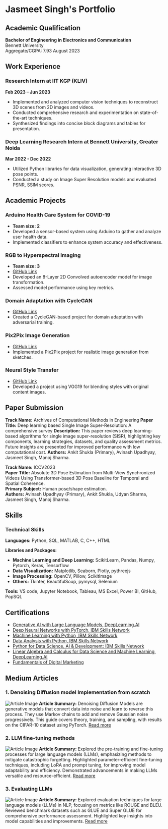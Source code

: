# Jasmeet Singh's Portfolio

## Academic Qualification

**Bachelor of Engineering in Electronics and Communication**  
Bennett University  
Aggregate/CGPA: 7.93
August 2023

## Work Experience

### Research Intern at IIT KGP (KLIV)
**Feb 2023 – Jun 2023**
- Implemented and analyzed computer vision techniques to reconstruct 3D scenes from 2D images and videos.
- Conducted comprehensive research and experimentation on state-of-the-art techniques.
- Synthesized findings into concise block diagrams and tables for presentation.

### Deep Learning Research Intern at Bennett University, Greater Noida
**Mar 2022 - Dec 2022**
- Utilized Python libraries for data visualization, generating interactive 3D pose points.
- Conducted a study on Image Super Resolution models and evaluated PSNR, SSIM scores.

## Academic Projects

### Arduino Health Care System for COVID-19
- **Team size: 2**
- Developed a sensor-based system using Arduino to gather and analyze user health data.
- Implemented classifiers to enhance system accuracy and effectiveness.

### RGB to Hyperspectral Imaging
- **Team size: 3**
- [GitHub Link](https://github.com/jasmeetsingh-028/RGB2HSI)
- Developed an 8-Layer 2D Convolved autoencoder model for image transformation.
- Assessed model performance using key metrics.

### Domain Adaptation with CycleGAN
- [GitHub Link](https://github.com/jasmeetsingh-028/Domain-Adaptation-using-Cycle-GAN)
- Created a CycleGAN-based project for domain adaptation with adversarial training.

### Pix2Pix Image Generation
- [GitHub Link](https://github.com/jasmeetsingh-028/Pix2Pix-Conditional-GAN)
- Implemented a Pix2Pix project for realistic image generation from sketches.

### Neural Style Transfer
- [GitHub Link](https://github.com/jasmeetsingh-028/Neural-Style-Transfer-using-VGG19)
- Developed a project using VGG19 for blending styles with original content images.

## Paper Submission

**Track Name:** Archives of Computational Methods in Engineering
**Paper Title:** Deep learning based Single Image Super-Resolution: A comprehensive survey
**Description:** This paper reviews deep learning-based algorithms for single image super-resolution (SISR),
highlighting key components, learning strategies, datasets, and quality assessment metrics. Future insights are
presented for improved performance with low computational cost.
**Authors:** Ankit Shukla (Primary), Avinash Upadhyay, Jasmeet Singh, Manoj Sharma.

**Track Name:** ICCV2023  
**Paper Title:** Absolute 3D Pose Estimation from Multi-View Synchronized Videos Using Transformer-based 3D Pose Baseline for Temporal and Spatial Coherence.  
**Primary Subject:** Human pose/shape estimation.  
**Authors:** Avinash Upadhyay (Primary), Ankit Shukla, Udyan Sharma, Jasmeet Singh, Manoj Sharma.

## Skills

### Technical Skills

**Languages:** Python, SQL, MATLAB, C, C++, HTML

**Libraries and Packages:**
- **Machine Learning and Deep Learning:** ScikitLearn, Pandas, Numpy, Pytorch, Keras, Tensorflow
- **Data Visualization:** Matplotlib, Seaborn, Plotly, pythreejs
- **Image Processing:** OpenCV, Pillow, ScikitImage
- **Others:** Tkinter, BeautifulSoup, pymysql, Selenium

**Tools:** VS code, Jupyter Notebook, Tableau, MS Excel, Power BI, GitHub, PopSQL

## Certifications

- [Generative AI with Large Language Models, DeepLearning.AI](https://www.coursera.org/account/accomplishments/certificate/88MEFQ899ULZ)
- [Deep Neural Networks with PyTorch, IBM Skills Network](https://www.coursera.org/account/accomplishments/certificate/CB989Z4XBX89)
- [Machine Learning with Python, IBM Skills Network](https://www.coursera.org/account/accomplishments/certificate/Z739WSH27AJZ)
- [Data Analysis with Python, IBM Skills Network](https://www.coursera.org/account/accomplishments/certificate/EMQ7PMJH9BDT)
- [Python for Data Science, AI & Development: IBM Skills Network](https://www.coursera.org/account/accomplishments/certificate/ZYKWA5GHHX84)
- [Linear Algebra and Calculus for Data Science and Machine Learning, DeepLearning.AI](https://www.coursera.org/account/accomplishments/certificate/42ATLQANHFK3)
- [Fundamentals of Digital Marketing](https://www.coursera.org/account/accomplishments/certificate/95WAVFKAGDQZ)

## Medium Articles

### 1. Denoising Diffusion model Implementation from scratch
![Article Image](https://miro.medium.com/v2/resize:fit:1100/format:webp/1*4lptkrdXPZ0rMqU0tcJr1A.jpeg)
**Article Summary:**
Denoising Diffusion Models are generative models that convert data into noise and learn to reverse this process. They use Markov chains to add and remove Gaussian noise progressively. This guide covers theory, training, and sampling, with results on the CIFAR-10 dataset using PyTorch.
[Read more](https://medium.com/@sjasmeet135/denoising-diffusion-model-implementation-from-scratch-b0a1fc6ef5d8)

### 2. LLM fine-tuning methods
![Article Image](https://miro.medium.com/v2/resize:fit:1100/format:webp/1*PLTzifVB7cEQEQBkG914mg.png)
**Article Summary:** Explored the pre-training and fine-tuning processes for large language models (LLMs), emphasizing methods to mitigate catastrophic forgetting. Highlighted parameter-efficient fine-tuning techniques, including LoRA and prompt tuning, for improving model adaptability and efficiency. Demonstrated advancements in making LLMs versatile and resource-efficient.
[Read more](https://medium.com/gopenai/unleashing-the-power-of-language-models-fine-tuning-and-beyond-b3fbf36e0cdc)

### 3. Evaluating LLMs
![Article Image](https://miro.medium.com/v2/resize:fit:1100/format:webp/1*wCFBrbJ5vY1rjaxtRYepNg.jpeg)
**Article Summary:** Explored evaluation techniques for large language models (LLMs) in NLP, focusing on metrics like ROUGE and BLEU. Reviewed benchmark datasets such as GLUE and Super GLUE for comprehensive performance assessment. Highlighted key insights into model capabilities and improvements.
[Read more](https://medium.com/gopenai/evaluating-language-models-metrices-and-benchmarking-2cd18d5e893a)


